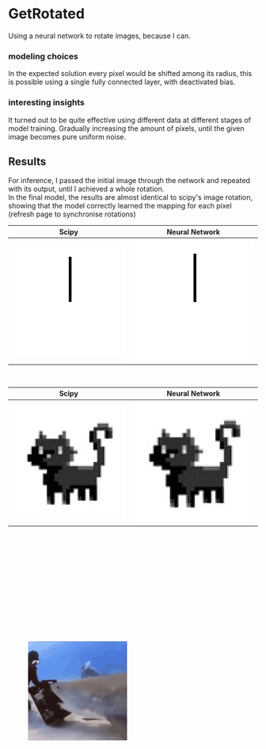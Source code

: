 # GetRotated

Using a neural network to rotate images, because I can.

### modeling choices
In the expected solution every pixel would be shifted among its radius,
this is possible using a single fully connected layer, with deactivated bias.

### interesting insights
It turned out to be quite effective using different data at different
stages of model training. Gradually increasing the amount of pixels,
until the given image becomes pure uniform noise.

## Results
For inference, I passed the initial image through the network and 
repeated with its output, until I achieved a whole rotation.  
In the final model, the results are almost identical to scipy's image rotation, 
showing that the model correctly learned the mapping for each pixel
(refresh page to synchronise rotations)

| **Scipy** | **Neural Network** |
|:---------------------------------------------:|:----------------------------------------------:|
| ![Rotating Line](resources/rotating_line_sy.gif) | ![Another Animation](resources/rotating_line.gif) |

<br>

| **Scipy** | **Neural Network** |
|:---------------------------------------------:|:----------------------------------------------:|
| ![Rotating Line](resources/rotating_cat_sy.gif) | ![Another Animation](resources/rotating_cat.gif) |

<br><br><br>
<br><br><br>
<br><br><br>
<br><br><br>

<figure>
    <img src="resources/get-rotated.gif" width="200" height="200">
</figure>
